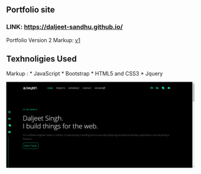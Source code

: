 ## Portfolio site 

### LINK: https://daljeet-sandhu.github.io/

Portfolio Version 2  Markup: [v1](#v1 "https://github.com/Daljeet-sandhu/Portfolio-v1")

## Texhnoligies Used
 Markup : * JavaScript
          * Bootstrap
          * HTML5 and CSS3
          * Jquery

![picture alt](./img/screenshot.png)
